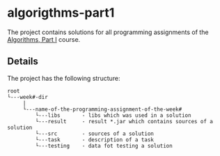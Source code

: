 # algorigthms-part1
The project contains solutions for all programming assignments of the
[Algorithms, Part I](https://www.coursera.org/learn/algorithms-part1/home/welcome) course.


## Details
The project has the following structure:

```
root
└---week#-dir
     |
     └---name-of-the-programming-assignment-of-the-week#
         └---libs       - libs which was used in a solution
         └---result     - result *.jar which contains sources of a solution
         └---src        - sources of a solution
         └---task       - description of a task
         └---testing    - data fot testing a solution
```